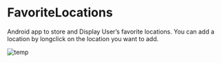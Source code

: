 # FavoriteLocations
Android app to store and Display User’s favorite locations.
You can add a location by longclick on the location you want to add.

![temp](https://user-images.githubusercontent.com/59617282/89756228-81f42c00-daff-11ea-9b15-79eb59cade55.gif)
